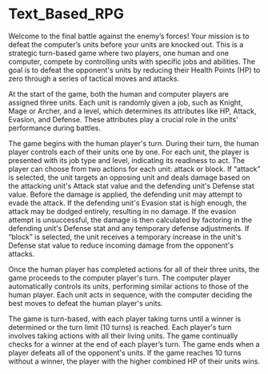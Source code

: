 # Text_Based_RPG

Welcome to the final battle against the enemy’s forces! Your mission is to defeat the
computer’s units before your units are knocked out. This is a strategic turn-based game where
two players, one human and one computer, compete by controlling units with specific jobs and
abilities. The goal is to defeat the opponent's units by reducing their Health Points (HP) to zero
through a series of tactical moves and attacks.

At the start of the game, both the human and computer players are assigned three units.
Each unit is randomly given a job, such as Knight, Mage or Archer, and a level, which
determines its attributes like HP, Attack, Evasion, and Defense. These attributes play a
crucial role in the units' performance during battles.

The game begins with the human player's turn. During their turn, the human player controls
each of their units one by one. For each unit, the player is presented with its job type and
level, indicating its readiness to act. The player can choose from two actions for each unit:
attack or block. If “attack” is selected, the unit targets an opposing unit and deals damage
based on the attacking unit's Attack stat value and the defending unit's Defense stat value.
Before the damage is applied, the defending unit may attempt to evade the attack. If the
defending unit's Evasion stat is high enough, the attack may be dodged entirely, resulting in
no damage. If the evasion attempt is unsuccessful, the damage is then calculated by
factoring in the defending unit's Defense stat and any temporary defense adjustments. If
“block” is selected, the unit receives a temporary increase in the unit's Defense stat value to
reduce incoming damage from the opponent's attacks.

Once the human player has completed actions for all of their three units, the game proceeds
to the computer player's turn. The computer player automatically controls its units,
performing similar actions to those of the human player. Each unit acts in sequence, with the
computer deciding the best moves to defeat the human player's units.

The game is turn-based, with each player taking turns until a winner is determined or the
turn limit (10 turns) is reached. Each player's turn involves taking actions with all their living
units. The game continually checks for a winner at the end of each player’s turn. The game
ends when a player defeats all of the opponent's units. If the game reaches 10 turns without
a winner, the player with the higher combined HP of their units wins.

